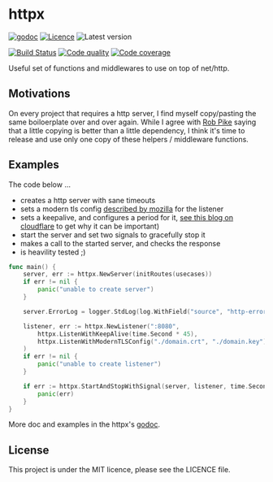 # httpx

[![godoc](https://img.shields.io/badge/godoc-reference-blue.svg?style=for-the-badge)](https://godoc.org/github.com/krostar/httpx)
[![Licence](https://img.shields.io/github/license/krostar/httpx.svg?style=for-the-badge)](https://tldrlegal.com/license/mit-license)
![Latest version](https://img.shields.io/github/tag/krostar/httpx.svg?style=for-the-badge)

[![Build Status](https://img.shields.io/travis/krostar/httpx/master.svg?style=for-the-badge)](https://travis-ci.org/krostar/httpx)
[![Code quality](https://img.shields.io/codacy/grade/128a195d311c47db872c0dca0555ad5c/master.svg?style=for-the-badge)](https://app.codacy.com/project/krostar/httpx/dashboard)
[![Code coverage](https://img.shields.io/codacy/coverage/128a195d311c47db872c0dca0555ad5c.svg?style=for-the-badge)](https://app.codacy.com/project/krostar/httpx/dashboard)

Useful set of functions and middlewares to use on top of net/http.

## Motivations

On every project that requires a http server, I find myself copy/pasting the same
boiloerplate over and over again.
While I agree with [Rob Pike](https://go-proverbs.github.io/) saying that a little
copying is better than a little dependency, I think it's time to release and use
only one copy of these helpers / middleware functions.

## Examples

The code below ...

-   creates a http server with sane timeouts
-   sets a modern tls config [described by mozilla](https://wiki.mozilla.org/Security/Server_Side_TLS) for the listener
-   sets a keepalive, and configures a period for it, [see this blog on cloudflare](https://blog.cloudflare.com/exposing-go-on-the-internet/)
    to get why it can be important)
-   start the server and set two signals to gracefully stop it
-   makes a call to the started server, and checks the response
-   is heavility tested ;)

```go
func main() {
    server, err := httpx.NewServer(initRoutes(usecases))
    if err != nil {
        panic("unable to create server")
    }

    server.ErrorLog = logger.StdLog(log.WithField("source", "http-error"), logger.LevelWarn)

    listener, err := httpx.NewListener(":8080",
        httpx.ListenWithKeepAlive(time.Second * 45),
        httpx.ListenWithModernTLSConfig("./domain.crt", "./domain.key"),
    )
    if err != nil {
        panic("unable to create listener")
    }

    if err := httpx.StartAndStopWithSignal(server, listener, time.Second * 10, syscall.SIGINT, syscall.SIGTERM); err != nil {
        panic(err)
    }
}
```

More doc and examples in the httpx's [godoc](https://godoc.org/github.com/krostar/httpx).

## License

This project is under the MIT licence, please see the LICENCE file.
